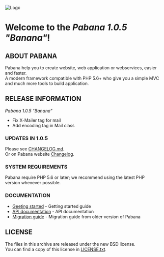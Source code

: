 ![Logo](https://pabana.futurasoft.fr/img/logo_github.png)

# Welcome to the *Pabana 1.0.5 "Banana"*!

## ABOUT PABANA

Pabana help you to create website, web application or webservices, easier and faster.  
A modern framework compatible with PHP 5.6+ who give you a simple MVC and much more tools to build application.

## RELEASE INFORMATION

*Pabana 1.0.5 "Banana"*

* Fix X-Mailer tag for mail
* Add encoding tag in Mail class

### UPDATES IN 1.0.5

Please see [CHANGELOG.md](CHANGELOG.md).  
Or on Pabana website [Changelog](https://pabana.futurasoft.fr/about/changelog/).

### SYSTEM REQUIREMENTS

Pabana require PHP 5.6 or later; we recommend using the latest PHP version whenever possible.

### DOCUMENTATION

* [Geeting started](https://pabana.futurasoft.fr/documentation/1.1/getting-started/) - Getting started guide
* [API documentation](https://pabana.futurasoft.fr/api/1.1/) - API documentation
* [Migration guide](https://pabana.futurasoft.fr/documentation/1.1/migration/) - Migration guide from older version of Pabana

## LICENSE

The files in this archive are released under the new BSD license.  
You can find a copy of this license in [LICENSE.txt](LICENSE.txt).